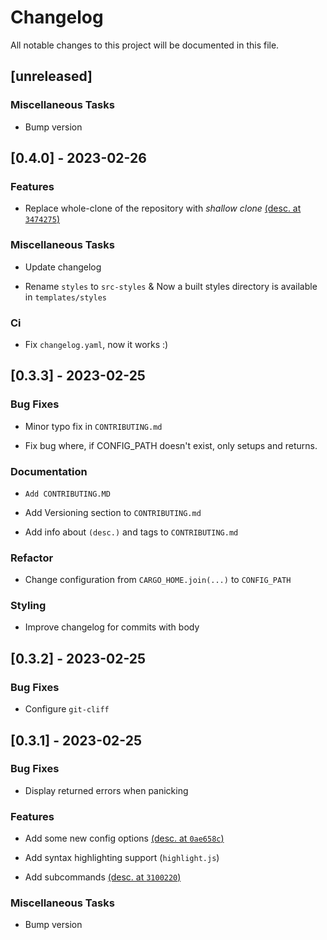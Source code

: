 # Changelog

All notable changes to this project will be documented in this file.

## [unreleased]

### Miscellaneous Tasks

-  Bump version
 

## [0.4.0] - 2023-02-26

### Features

-  Replace whole-clone of the repository with *shallow clone* [(desc. at `3474275`)](https://github.com/orhun/git-cliff/commit/3474275dbb3d0862568dc4d48852079c33d621e1)
 

### Miscellaneous Tasks

-  Update changelog
 
-  Rename `styles` to `src-styles` & Now a built styles directory is available in `templates/styles`
 

### Ci

-  Fix `changelog.yaml`, now it works :)
 

## [0.3.3] - 2023-02-25

### Bug Fixes

-  Minor typo fix in `CONTRIBUTING.md`
 
-  Fix bug where, if CONFIG_PATH doesn't exist, only setups and returns.
 

### Documentation

-  `Add CONTRIBUTING.MD`
 
-  Add Versioning section to `CONTRIBUTING.md`
 
-  Add info about `(desc.)` and tags to `CONTRIBUTING.md`
 

### Refactor

-  Change configuration from `CARGO_HOME.join(...)` to `CONFIG_PATH`
 

### Styling

-  Improve changelog for commits with body
 

## [0.3.2] - 2023-02-25

### Bug Fixes

-  Configure `git-cliff`
 

## [0.3.1] - 2023-02-25

### Bug Fixes

-  Display returned errors when panicking
 

### Features

-  Add some new config options [(desc. at `0ae658c`)](https://github.com/orhun/git-cliff/commit/0ae658c3af2a47d1bd64efa08be9aade095e970a)
 
-  Add syntax highlighting support (`highlight.js`)
 
-  Add subcommands [(desc. at `3100220`)](https://github.com/orhun/git-cliff/commit/31002203e7dab2b80ddf38742e43c301b2f4ae84)
 

### Miscellaneous Tasks

-  Bump version
 

<!-- generated by git-cliff -->
